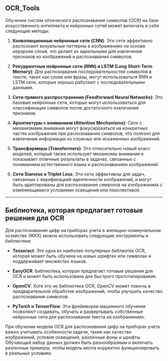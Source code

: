 ## OCR_Tools

Обучение систем оптического распознавания символов (OCR) на базе искусственного интеллекта и нейронных сетей может включать в себя следующие методы:

1. **Конволюционные нейронные сети (CNN)**: Эти сети эффективно распознают визуальные паттерны в изображениях на основе иерархии слоев, что делает их идеальными для извлечения признаков из изображений и распознавания символов.

2. **Рекуррентные нейронные сети (RNN) и LSTM (Long Short-Term Memory)**: Для распознавания последовательностей символов в тексте, таких как слова или фразы, могут использоваться RNN и LSTM сети, которые хорошо работают с последовательными данными.

3. **Сети прямого распространения (Feedforward Neural Networks)**: Это базовые нейронные сети, которые могут использоваться для классификации символов после достаточного извлечения признаков.

4. **Архитектуры с вниманием (Attention Mechanisms)**: Сети с механизмами внимания могут фокусироваться на конкретных частях изображения при распознавании символов, что полезно для извлечения информации из сложных или искаженных изображений.

5. **Трансформеры (Transformers)**: Это относительно новый класс моделей, который также использует механизмы внимания и показывает отличные результаты в задачах, связанных с пониманием естественного языка и распознаванием изображений.

6. **Сети Siamese и Triplet Loss**: Эти сети эффективны для задач, связанных с верификацией идентичности изображений, и могут быть адаптированы для распознавания символов на изображениях с изменяющимися условиями освещения или перспективой.

---

## Библиотека, которая предлагает готовые решения для OCR

Для распознавания цифр на приборах учета в жилищно-коммунальном хозяйстве (ЖКХ) можно использовать следующие инструменты и библиотеки:

- **Tesseract**: Это одна из наиболее популярных библиотек OCR, которая может быть обучена на новых шрифтах или символах и поддерживает множество языков.

- **EasyOCR**: Библиотека, которая предлагает готовые решения для OCR и может быть использована для быстрого прототипирования.

- **OpenCV**: Хотя это не библиотека OCR, OpenCV может помочь в предварительной обработке изображений, чтобы улучшить качество распознавания символов.

- **PyTorch и TensorFlow**: Эти фреймворки машинного обучения позволяют создавать, обучать и развертывать собственные нейронные сети для распознавания текста на изображениях.

При обучении модели OCR для распознавания цифр на приборах учета важно учитывать особенности задачи, такие как качество изображений, условия освещения, различные фоны и шрифты. Обучающий набор данных должен быть разнообразным и включать различные примеры, чтобы модель могла корректно функционировать в реальных условиях.
